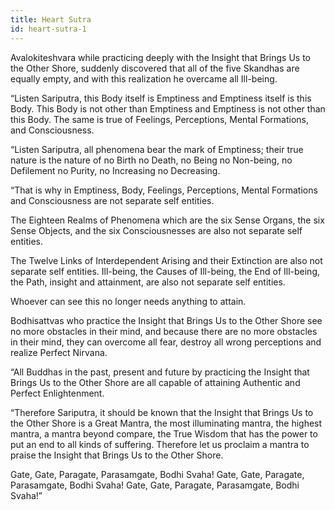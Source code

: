 ```yaml
---
title: Heart Sutra
id: heart-sutra-1
---
```

Avalokiteshvara
while practicing deeply with
the Insight that Brings Us to the Other Shore,
suddenly discovered that
all of the five Skandhas are equally empty,
and with this realization
he overcame all Ill-being.

<!--more-->

“Listen Sariputra,
this Body itself is Emptiness
and Emptiness itself is this Body.
This Body is not other than Emptiness
and Emptiness is not other than this Body.
The same is true of Feelings,
Perceptions, Mental Formations,
and Consciousness.

“Listen Sariputra,
all phenomena bear the mark of Emptiness;
their true nature is the nature of
no Birth no Death,
no Being no Non-being,
no Defilement no Purity,
no Increasing no Decreasing.

“That is why in Emptiness,
Body, Feelings, Perceptions,
Mental Formations and Consciousness
are not separate self entities.

The Eighteen Realms of Phenomena
which are the six Sense Organs,
the six Sense Objects,
and the six Consciousnesses
are also not separate self entities.

The Twelve Links of Interdependent Arising
and their Extinction
are also not separate self entities.
Ill-being, the Causes of Ill-being,
the End of Ill-being, the Path,
insight and attainment,
are also not separate self entities.

Whoever can see this
no longer needs anything to attain.

Bodhisattvas who practice
the Insight that Brings Us to the Other Shore
see no more obstacles in their mind,
and because there
are no more obstacles in their mind,
they can overcome all fear,
destroy all wrong perceptions
and realize Perfect Nirvana.

“All Buddhas in the past, present and future
by practicing
the Insight that Brings Us to the Other Shore
are all capable of attaining
Authentic and Perfect Enlightenment.

“Therefore Sariputra,
it should be known that
the Insight that Brings Us to the Other Shore
is a Great Mantra,
the most illuminating mantra,
the highest mantra,
a mantra beyond compare,
the True Wisdom that has the power
to put an end to all kinds of suffering.
Therefore let us proclaim
a mantra to praise
the Insight that Brings Us to the Other Shore.

Gate, Gate, Paragate, Parasamgate, Bodhi Svaha!
Gate, Gate, Paragate, Parasamgate, Bodhi Svaha!
Gate, Gate, Paragate, Parasamgate, Bodhi Svaha!”
